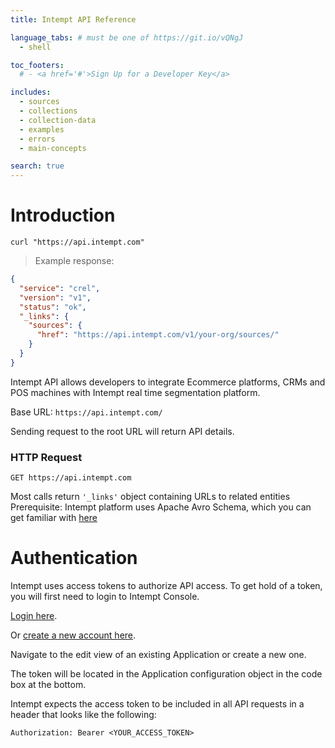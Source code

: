 ```yaml
---
title: Intempt API Reference

language_tabs: # must be one of https://git.io/vQNgJ
  - shell

toc_footers:
  # - <a href='#'>Sign Up for a Developer Key</a>

includes:
  - sources
  - collections
  - collection-data
  - examples
  - errors
  - main-concepts

search: true
---
```


# Introduction

```shell
curl "https://api.intempt.com"
```

> Example response:

```json
{
  "service": "crel",
  "version": "v1",
  "status": "ok",
  "_links": {
    "sources": {
      "href": "https://api.intempt.com/v1/your-org/sources/"
    }
  }
}
```

Intempt API allows developers to integrate Ecommerce platforms, CRMs and POS machines with Intempt real time segmentation platform.

Base URL: `https://api.intempt.com/`

Sending request to the root URL will return API details.

### HTTP Request

`GET https://api.intempt.com`

<aside class="success">Most calls return <code>'_links'</code> object containing URLs to related entities</aside>

<aside class="notice">Prerequisite: Intempt platform uses Apache Avro Schema, which you can get familiar with <a href="https://avro.apache.org/docs/current/spec.html">here</a></aside>



# Authentication

Intempt uses access tokens to authorize API access. To get hold of a token, you will first need to login to Intempt Console.

[Login here](https://app.intempt.com/login).

Or [create a new account here](https://app.intempt.com).

Navigate to the edit view of an existing Application or create a new one.

The token will be located in the Application configuration object in the code box at the bottom.

Intempt expects the access token to be included in all API requests in a header that looks like the following:

`Authorization: Bearer <YOUR_ACCESS_TOKEN>`


